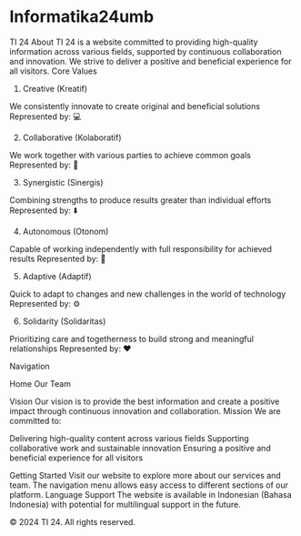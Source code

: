# Informatika24umb

TI 24
About
TI 24 is a website committed to providing high-quality information across various fields, supported by continuous collaboration and innovation. We strive to deliver a positive and beneficial experience for all visitors.
Core Values
1. Creative (Kreatif)

We consistently innovate to create original and beneficial solutions
Represented by: 💻

2. Collaborative (Kolaboratif)

We work together with various parties to achieve common goals
Represented by: 💭

3. Synergistic (Sinergis)

Combining strengths to produce results greater than individual efforts
Represented by: ⬇️

4. Autonomous (Otonom)

Capable of working independently with full responsibility for achieved results
Represented by: 🍃

5. Adaptive (Adaptif)

Quick to adapt to changes and new challenges in the world of technology
Represented by: ⚙️

6. Solidarity (Solidaritas)

Prioritizing care and togetherness to build strong and meaningful relationships
Represented by: ❤️

Navigation

Home
Our Team

Vision
Our vision is to provide the best information and create a positive impact through continuous innovation and collaboration.
Mission
We are committed to:

Delivering high-quality content across various fields
Supporting collaborative work and sustainable innovation
Ensuring a positive and beneficial experience for all visitors

Getting Started
Visit our website to explore more about our services and team. The navigation menu allows easy access to different sections of our platform.
Language Support
The website is available in Indonesian (Bahasa Indonesia) with potential for multilingual support in the future.

© 2024 TI 24. All rights reserved.
